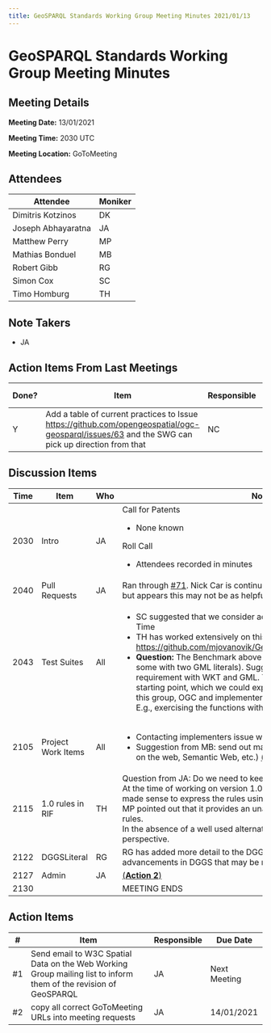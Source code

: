 ```yaml
---
title: GeoSPARQL Standards Working Group Meeting Minutes 2021/01/13
---
```

# GeoSPARQL Standards Working Group Meeting Minutes
## Meeting Details
**Meeting Date:** 13/01/2021

**Meeting Time:** 2030 UTC

**Meeting Location:** GoToMeeting  

## Attendees
| Attendee | Moniker |
| ---- | ---- |
| Dimitris Kotzinos | DK |
| Joseph Abhayaratna | JA |
| Matthew Perry | MP |
| Mathias Bonduel | MB |
| Robert Gibb | RG |
| Simon Cox | SC |
| Timo Homburg | TH |

## Note Takers
- JA

## Action Items From Last Meetings
| Done? | Item | Responsible | Due Date |
| ---- | ---- | ---- | --- |
| Y | Add a table of current practices to Issue https://github.com/opengeospatial/ogc-geosparql/issues/63 and the SWG can pick up direction from that | NC | Next Meeting |

## Discussion Items
| Time | Item | Who | Notes |
| ---- | ---- | ---- | ---- |
| 2030 | Intro | JA | Call for Patents<ul><li>None known</li></ul> Roll Call <ul><li> Attendees recorded in minutes</li></ul> |
| 2040 | Pull Requests | JA | Ran through [#71](https://github.com/opengeospatial/ogc-geosparql/issues/71). Nick Car is continuing the conversation with RIF people, but appears this may not be as helpful as hoped |
| 2043 | Test Suites | All | <ul><li> SC suggested that we consider adding tests, as he is doing for OWL-Time </li><li> TH has worked extensively on this here: https://github.com/mjovanovik/GeoSPARQLBenchmark/tree/develop/2 </li><li> **Question:** The Benchmark above tests with two WKT literals (and some with two GML literals). Suggested that we at least exercise each requirement with WKT and GML. The Benchmark provides a good starting point, which we could expand on to meet the requirements of this group, OGC and implementers with respect to compliance testing. E.g., exercising the functions with all relevant Geometry types. |
| 2105 | Project Work Items | All | <ul><li> Contacting implementers issue walked through </li><li>	Suggestion from MB: send out mail to W3C mailinglists? (Spatial data on the web, Semantic Web, etc.) [(**Action 1**)](#action_1)</li></ul> |
| 2115 | 1.0 rules in RIF | TH | Question from JA: Do we need to keep adding more RIF rules?<br/> At the time of working on version 1.0, RIF was expected to take off, so it made sense to express the rules using it. However, this hasn’t eventuated.<br/> MP pointed out that it provides an unambiguous manner of expressing the rules.<br/> In the absence of a well used alternative, it still makes sense from this perspective. |
| 2122 | DGGSLiteral | RG | RG has added more detail to the DGGSLiteral issue to describe TestBed advancements in DGGS that may be relevant |
| 2127 | Admin | JA | [(**Action 2**)](#action_2) |
| 2130 | | | MEETING ENDS |

## Action Items
| \# | Item | Responsible | Due Date |
| ---- | ---- | ---- | ---- |
| <span name="action_1">#1</span> | Send email to W3C Spatial Data on the Web Working Group mailing list to inform them of the revision of GeoSPARQL | JA | Next Meeting |
| <span name="action_2">#2</span> | copy all correct GoToMeeting URLs into meeting requests | JA | 14/01/2021 |
